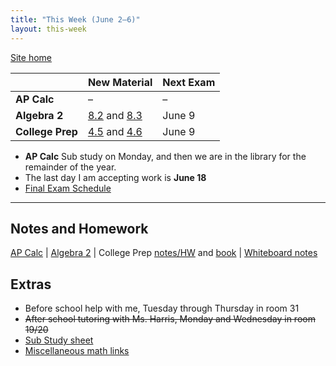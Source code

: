 ```yaml
---
title: "This Week (June 2–6)"
layout: this-week
---
```


[Site home](./)

|                  | New Material                                                                                                                                                                        | Next Exam |
| ---------------- | ----------------------------------------------------------------------------------------------------------------------------------------------------------------------------------- | --------- |
| **AP Calc**      | –                                                                                                                                                                                   | –         |
| **Algebra 2**    | [8.2](./envision-algebra-2/8-2-law-of-sines-and-law-of-cosines.md) and [8.3](./envision-algebra-2/8-3-trigonometric-identities.md)                                                  | June 9    |
| **College Prep** | [4.5](./openstax-elementary-algebra-2e/4-5-use-the-slope-intercept-form-of-an-equation-of-a-line.md) and [4.6](./openstax-elementary-algebra-2e/4-6-find-the-equation-of-a-line.md) | June 9    |

- **AP Calc** Sub study on Monday, and then we are in the library for the remainder of the year.
- The last day I am accepting work is **June 18**
- [Final Exam Schedule](https://docs.google.com/spreadsheets/u/0/d/e/2PACX-1vS6k5ncrjcOoulomqUOIVDGKzaHSih5FgKYxf7txH6RQV1CHQLQI5fnNRkvbxDqT58fq8RWuYvZ-xNq/pubhtml?pli=1)

---

## Notes and Homework

[AP Calc](./calc-for-ap-larson/) \| [Algebra 2](./envision-algebra-2/) \| College Prep [notes/HW](./openstax-elementary-algebra-2e/) and [book](https://openstax.org/books/elementary-algebra-2e/pages/2-introduction) \| [Whiteboard notes](https://1drv.ms/o/c/c4097c61e06a2b97/EpojsyS4IFdOp0qZoDZdHikBZAinLWQ3ncbWjBZVKo0vtQ?e=5egVmL)

## Extras

- Before school help with me, Tuesday through Thursday in room 31
- ~~After school tutoring with Ms. Harris, Monday and Wednesday in room 19/20~~
- [Sub Study sheet](https://docs.google.com/spreadsheets/d/1cOCYZAF-hvZ42TtM_6EWiE3OjpTO7w4Vou7y87UMICU/edit?pli=1&gid=0#gid=0)
- [Miscellaneous math links](./misc/math-links.md)
